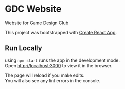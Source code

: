 # GDC Website

Website for Game Design Club

This project was bootstrapped with [Create React App](https://github.com/facebook/create-react-app).


## Run Locally

using `npm start` runs the app in the development mode.<br>
Open [http://localhost:3000](http://localhost:3000) to view it in the browser.

The page will reload if you make edits.<br>
You will also see any lint errors in the console.
